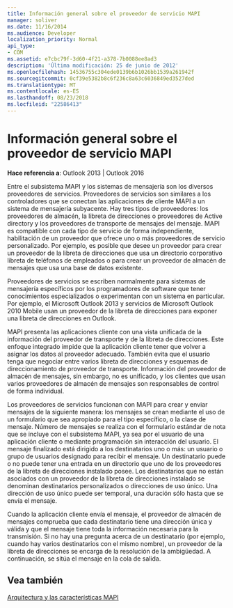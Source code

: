 ```yaml
---
title: Información general sobre el proveedor de servicio MAPI
manager: soliver
ms.date: 11/16/2014
ms.audience: Developer
localization_priority: Normal
api_type:
- COM
ms.assetid: e7cbc79f-3d60-4f21-a378-7b0088ee8ad3
description: 'Última modificación: 25 de junio de 2012'
ms.openlocfilehash: 14536755c304ede0139b6b1026bb1539a261942f
ms.sourcegitcommit: 0cf39e5382b8c6f236c8a63c6036849ed3527ded
ms.translationtype: MT
ms.contentlocale: es-ES
ms.lasthandoff: 08/23/2018
ms.locfileid: "22586413"
---
```

# <a name="mapi-service-provider-overview"></a>Información general sobre el proveedor de servicio MAPI

  
  
**Hace referencia a**: Outlook 2013 | Outlook 2016 
  
Entre el subsistema MAPI y los sistemas de mensajería son los diversos proveedores de servicios. Proveedores de servicios son similares a los controladores que se conectan las aplicaciones de cliente MAPI a un sistema de mensajería subyacente. Hay tres tipos de proveedores: los proveedores de almacén, la libreta de direcciones o proveedores de Active directory y los proveedores de transporte de mensajes del mensaje. MAPI es compatible con cada tipo de servicio de forma independiente, habilitación de un proveedor que ofrece uno o más proveedores de servicio personalizado. Por ejemplo, es posible que desee un proveedor para crear un proveedor de la libreta de direcciones que usa un directorio corporativo libreta de teléfonos de empleados o para crear un proveedor de almacén de mensajes que usa una base de datos existente.
  
Proveedores de servicios se escriben normalmente para sistemas de mensajería específicos por los programadores de software que tener conocimientos especializados o experimentan con un sistema en particular. Por ejemplo, el Microsoft Outlook 2013 y servicios de Microsoft Outlook 2010 Mobile usan un proveedor de la libreta de direcciones para exponer una libreta de direcciones en Outlook. 
  
MAPI presenta las aplicaciones cliente con una vista unificada de la información del proveedor de transporte y de la libreta de direcciones. Este enfoque integrado impide que la aplicación cliente tener que volver a asignar los datos al proveedor adecuado. También evita que el usuario tenga que negociar entre varios libreta de direcciones y esquemas de direccionamiento de proveedor de transporte. Información del proveedor de almacén de mensajes, sin embargo, no es unificado, y los clientes que usan varios proveedores de almacén de mensajes son responsables de control de forma individual.
  
Los proveedores de servicios funcionan con MAPI para crear y enviar mensajes de la siguiente manera: los mensajes se crean mediante el uso de un formulario que sea apropiado para el tipo específico, o la clase de mensaje. Número de mensajes se realiza con el formulario estándar de nota que se incluye con el subsistema MAPI, ya sea por el usuario de una aplicación cliente o mediante programación sin interacción del usuario. El mensaje finalizado está dirigido a los destinatarios uno o más: un usuario o grupo de usuarios designado para recibir el mensaje. Un destinatario puede o no puede tener una entrada en un directorio que uno de los proveedores de la libreta de direcciones instalado posee. Los destinatarios que no están asociados con un proveedor de la libreta de direcciones instalado se denominan destinatarios personalizados o direcciones de uso único. Una dirección de uso único puede ser temporal, una duración sólo hasta que se envía el mensaje. 
  
Cuando la aplicación cliente envía el mensaje, el proveedor de almacén de mensajes comprueba que cada destinatario tiene una dirección única y válida y que el mensaje tiene toda la información necesaria para la transmisión. Si no hay una pregunta acerca de un destinatario (por ejemplo, cuando hay varios destinatarios con el mismo nombre), un proveedor de la libreta de direcciones se encarga de la resolución de la ambigüedad. A continuación, se sitúa el mensaje en la cola de salida. 
  
## <a name="see-also"></a>Vea también



[Arquitectura y las características MAPI](mapi-features-and-architecture.md)

